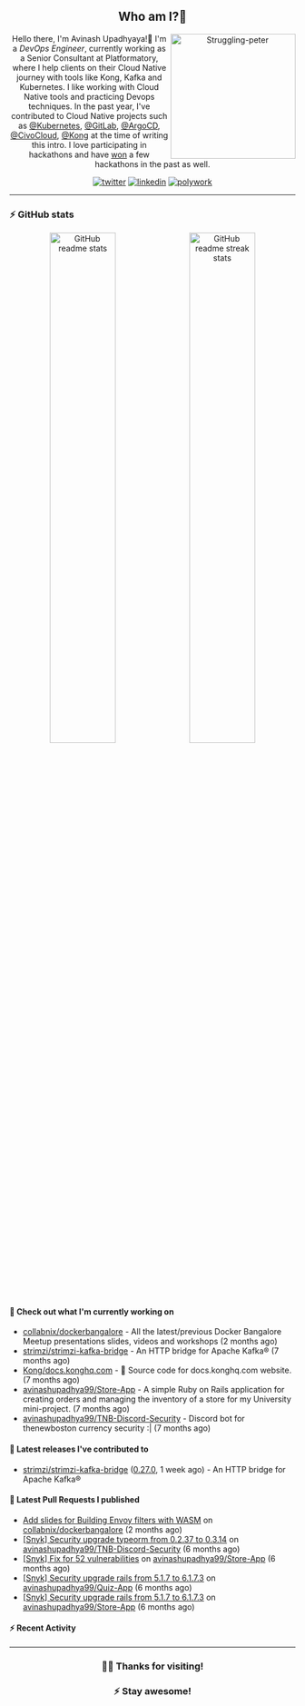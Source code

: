 <div align='center'>
  
## Who am I?🤔

<img align="right" width="220" src="https://media.giphy.com/media/YFkpsHWCsNUUo/giphy.gif" alt="Struggling-peter" />

Hello there, I'm Avinash Upadhyaya!👋 I'm a _DevOps Engineer_, currently working as a Senior Consultant at Platformatory, where I help clients on their Cloud Native journey with tools like Kong, Kafka and Kubernetes. I like working with Cloud Native tools and practicing Devops techniques. In the past year, I've contributed to Cloud Native projects such as [@Kubernetes](https://github.com/pulls?q=is%3Apr+author%3Aavinashupadhya99+archived%3Afalse+user%3Akubernetes), [@GitLab](https://gitlab.com/groups/gitlab-org/-/merge_requests?scope=all&state=all&author_username=avinashupadhya99), [@ArgoCD](https://github.com/pulls?q=is%3Apr+author%3Aavinashupadhya99+archived%3Afalse+user%3Aargoproj), [@CivoCloud](https://github.com/pulls?q=is%3Apr+author%3Aavinashupadhya99+archived%3Afalse+user%3Acivo), [@Kong](https://github.com/pulls?q=is%3Apr+author%3Aavinashupadhya99+archived%3Afalse+user%3AKong) at the time of writing this intro. I love participating in hackathons and have [won](https://devpost.com/avinashupadhya99) a few hackathons in the past as well.


[![twitter](https://img.shields.io/badge/-@avinash__ukr-%231DA1F2?style=for-the-badge&logo=twitter&logoColor=ffffff)](https://twitter.com/avinash_ukr)
[![linkedin](https://img.shields.io/badge/-Avinash%20Upadhyaya-%230A67C3?style=for-the-badge&logo=linkedin&logoColor=ffffff)](https://www.linkedin.com/in/avinash-upadhyaya/)
[![polywork](https://img.shields.io/badge/-@avinashupadhya99-%23338BFF?style=for-the-badge&logo=polywork&logoColor=ffffff)](https://www.polywork.com/avinashupadhya99)

---

</div>

### ⚡ GitHub stats

<p align="center">
  <img width="48%" src="https://github-readme-stats.vercel.app/api?username=avinashupadhya99&show_icons=true&theme=tokyonight" alt="GitHub readme stats" />
  <img width="48%" src="https://github-readme-streak-stats.herokuapp.com?user=avinashupadhya99&theme=dark&hide_border=true&date_format=M%20j%5B%2C%20Y%5D" alt="GitHub readme streak stats" />
</p>

#### 👷 Check out what I'm currently working on

- [collabnix/dockerbangalore](https://github.com/collabnix/dockerbangalore) - All the latest/previous Docker Bangalore Meetup presentations slides, videos and workshops  (2 months ago)
- [strimzi/strimzi-kafka-bridge](https://github.com/strimzi/strimzi-kafka-bridge) - An HTTP bridge for Apache Kafka® (7 months ago)
- [Kong/docs.konghq.com](https://github.com/Kong/docs.konghq.com) - 🦍 Source code for docs.konghq.com website. (7 months ago)
- [avinashupadhya99/Store-App](https://github.com/avinashupadhya99/Store-App) - A simple Ruby on Rails application for creating orders and managing the inventory of a store for my University mini-project. (7 months ago)
- [avinashupadhya99/TNB-Discord-Security](https://github.com/avinashupadhya99/TNB-Discord-Security) - Discord bot for thenewboston currency security :| (7 months ago)

#### 🔭 Latest releases I've contributed to

- [strimzi/strimzi-kafka-bridge](https://github.com/strimzi/strimzi-kafka-bridge) ([0.27.0](https://github.com/strimzi/strimzi-kafka-bridge/releases/tag/0.27.0), 1 week ago) - An HTTP bridge for Apache Kafka®

#### 🔨 Latest Pull Requests I published

- [Add slides for Building Envoy filters with WASM](https://github.com/collabnix/dockerbangalore/pull/42) on [collabnix/dockerbangalore](https://github.com/collabnix/dockerbangalore) (2 months ago)
- [[Snyk] Security upgrade typeorm from 0.2.37 to 0.3.14](https://github.com/avinashupadhya99/TNB-Discord-Security/pull/12) on [avinashupadhya99/TNB-Discord-Security](https://github.com/avinashupadhya99/TNB-Discord-Security) (6 months ago)
- [[Snyk] Fix for 52 vulnerabilities](https://github.com/avinashupadhya99/Store-App/pull/33) on [avinashupadhya99/Store-App](https://github.com/avinashupadhya99/Store-App) (6 months ago)
- [[Snyk] Security upgrade rails from 5.1.7 to 6.1.7.3](https://github.com/avinashupadhya99/Quiz-App/pull/11) on [avinashupadhya99/Quiz-App](https://github.com/avinashupadhya99/Quiz-App) (6 months ago)
- [[Snyk] Security upgrade rails from 5.1.7 to 6.1.7.3](https://github.com/avinashupadhya99/Store-App/pull/32) on [avinashupadhya99/Store-App](https://github.com/avinashupadhya99/Store-App) (6 months ago)

#### ⚡ Recent Activity

<!--START_SECTION:activity-->
<!--END_SECTION:activity-->



---

<div align='center'>
  
### 🙇‍♂️ Thanks for visiting!
### ⚡ Stay awesome!
  
</div>


